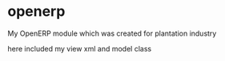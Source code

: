 openerp
=======

My OpenERP module which was created for plantation industry

here included my view xml and model class
